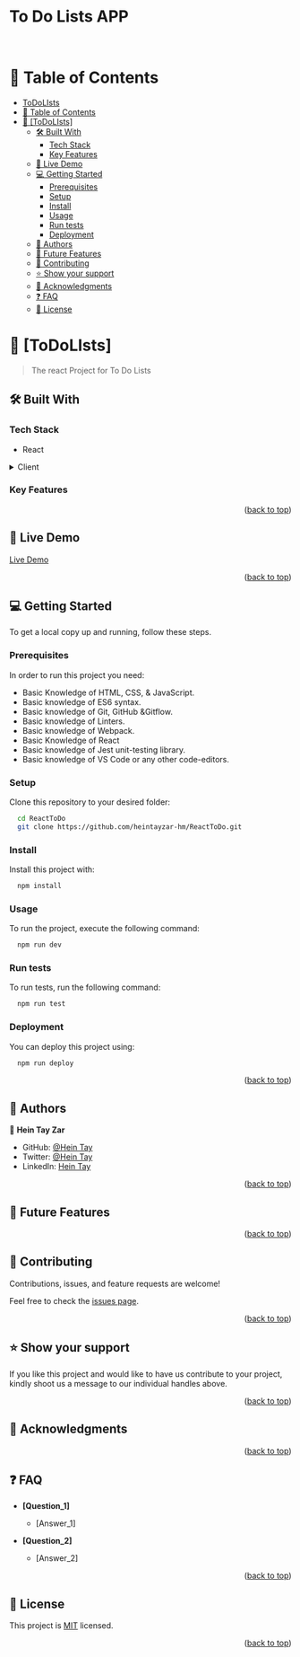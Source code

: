 # To Do Lists APP
<a name="readme-top"></a>
<div align="center">

  <!-- <img src="murple_logo.png" alt="logo" width="140"  height="auto" /> -->
  <br/>
</div>

<!-- TABLE OF CONTENTS -->

# 📗 Table of Contents

- [ToDoLIsts](#ToDoLIsts)
- [📗 Table of Contents](#-table-of-contents)
- [📖 \[ToDoLIsts\] ](#-ToDoLIsts-)
  - [🛠 Built With ](#-built-with-)
    - [Tech Stack ](#tech-stack-)
    - [Key Features ](#key-features-)
  - [🚀 Live Demo ](#-live-demo-)
  - [💻 Getting Started ](#-getting-started-)
    - [Prerequisites](#prerequisites)
    - [Setup](#setup)
    - [Install](#install)
    - [Usage](#usage)
    - [Run tests](#run-tests)
    - [Deployment](#deployment)
  - [👥 Authors ](#-authors-)
  - [🔭 Future Features ](#-future-features-)
  - [🤝 Contributing ](#-contributing-)
  - [⭐️ Show your support ](#️-show-your-support-)
  - [🙏 Acknowledgments ](#-acknowledgments-)
  - [❓ FAQ ](#-faq-)
  - [📝 License ](#-license-)

<!-- PROJECT DESCRIPTION -->

# 📖 [ToDoLIsts] <a name="about-project"></a>


> The react Project for To Do Lists

## 🛠 Built With <a name="built-with"></a>

### Tech Stack <a name="tech-stack"></a>

- React
<details>
  <summary>Client</summary>
  <ul>
    <li><a href="https://reactjs.org/">React</a></li>
  </ul>
</details>


### Key Features <a name="key-features"></a>




<p align="right">(<a href="#readme-top">back to top</a>)</p>

<!-- LIVE DEMO -->

## 🚀 Live Demo <a name="live-demo"></a>
[Live Demo](https://heintayzar-hm.github.io/ReactToDo)

<p align="right">(<a href="#readme-top">back to top</a>)</p>

<!-- GETTING STARTED -->

## 💻 Getting Started <a name="getting-started"></a>

To get a local copy up and running, follow these steps.

### Prerequisites

In order to run this project you need:

- Basic Knowledge of HTML, CSS, & JavaScript.
- Basic knowledge of ES6 syntax.
- Basic knowledge of Git, GitHub &Gitflow.
- Basic knowledge of Linters.
- Basic knowledge of Webpack.
- Basic Knowledge of React
- Basic knowledge of Jest unit-testing library.
- Basic knowledge of VS Code or any other code-editors.

### Setup

Clone this repository to your desired folder:

```sh
  cd ReactToDo
  git clone https://github.com/heintayzar-hm/ReactToDo.git
```


### Install

Install this project with:



```sh
  npm install
```


### Usage

To run the project, execute the following command:


```sh
  npm run dev
```


### Run tests

To run tests, run the following command:


```sh
  npm run test
```

### Deployment

You can deploy this project using:


```sh
  npm run deploy

```


<p align="right">(<a href="#readme-top">back to top</a>)</p>

<!-- AUTHORS -->

## 👥 Authors <a name="authors"></a>


👤 **Hein Tay Zar**

- GitHub: [@Hein Tay](https://github.com/heintayzar-hm)
- Twitter: [@Hein Tay](https://twitter.com/heintayzarhm)
- LinkedIn: [Hein Tay](https://www.linkedin.com/in/hein-tay-zar)

<p align="right">(<a href="#readme-top">back to top</a>)</p>

<!-- FUTURE FEATURES -->

## 🔭 Future Features <a name="future-features"></a>

<p align="right">(<a href="#readme-top">back to top</a>)</p>

<!-- CONTRIBUTING -->

## 🤝 Contributing <a name="contributing"></a>

Contributions, issues, and feature requests are welcome!

Feel free to check the [issues page](https://github.com/heintayzar-hm/ReactToDo.git/issues).

<p align="right">(<a href="#readme-top">back to top</a>)</p>

<!-- SUPPORT -->

## ⭐️ Show your support <a name="support"></a>

If you like this project and would like to have us contribute to your project, kindly shoot us a message to our individual handles above.

<p align="right">(<a href="#readme-top">back to top</a>)</p>

<!-- ACKNOWLEDGEMENTS -->

## 🙏 Acknowledgments <a name="acknowledgements"></a>


<p align="right">(<a href="#readme-top">back to top</a>)</p>

<!-- FAQ (optional) -->

## ❓ FAQ <a name="faq"></a>


- **[Question_1]**

  - [Answer_1]

- **[Question_2]**

  - [Answer_2]

<p align="right">(<a href="#readme-top">back to top</a>)</p>

<!-- LICENSE -->

## 📝 License <a name="license"></a>

This project is [MIT](./LICENSE) licensed.


<p align="right">(<a href="#readme-top">back to top</a>)</p>
